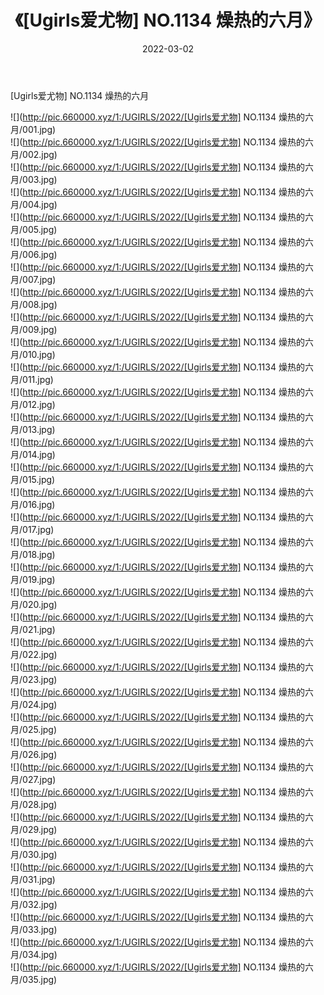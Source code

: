 ﻿---
layout: post
title:  《[Ugirls爱尤物] NO.1134 燥热的六月》
date:   2022-03-02
img: http://pic.660000.xyz/1:/UGIRLS/2022/[Ugirls爱尤物] NO.1134 燥热的六月/000.jpg
categories: [美女, 清纯, 唯美]
---

[Ugirls爱尤物] NO.1134 燥热的六月

 ![](http://pic.660000.xyz/1:/UGIRLS/2022/[Ugirls爱尤物] NO.1134 燥热的六月/001.jpg) <br>![](http://pic.660000.xyz/1:/UGIRLS/2022/[Ugirls爱尤物] NO.1134 燥热的六月/002.jpg) <br>![](http://pic.660000.xyz/1:/UGIRLS/2022/[Ugirls爱尤物] NO.1134 燥热的六月/003.jpg) <br>![](http://pic.660000.xyz/1:/UGIRLS/2022/[Ugirls爱尤物] NO.1134 燥热的六月/004.jpg) <br>![](http://pic.660000.xyz/1:/UGIRLS/2022/[Ugirls爱尤物] NO.1134 燥热的六月/005.jpg) <br>![](http://pic.660000.xyz/1:/UGIRLS/2022/[Ugirls爱尤物] NO.1134 燥热的六月/006.jpg) <br>![](http://pic.660000.xyz/1:/UGIRLS/2022/[Ugirls爱尤物] NO.1134 燥热的六月/007.jpg) <br>![](http://pic.660000.xyz/1:/UGIRLS/2022/[Ugirls爱尤物] NO.1134 燥热的六月/008.jpg) <br>![](http://pic.660000.xyz/1:/UGIRLS/2022/[Ugirls爱尤物] NO.1134 燥热的六月/009.jpg) <br>![](http://pic.660000.xyz/1:/UGIRLS/2022/[Ugirls爱尤物] NO.1134 燥热的六月/010.jpg) <br>![](http://pic.660000.xyz/1:/UGIRLS/2022/[Ugirls爱尤物] NO.1134 燥热的六月/011.jpg) <br>![](http://pic.660000.xyz/1:/UGIRLS/2022/[Ugirls爱尤物] NO.1134 燥热的六月/012.jpg) <br>![](http://pic.660000.xyz/1:/UGIRLS/2022/[Ugirls爱尤物] NO.1134 燥热的六月/013.jpg) <br>![](http://pic.660000.xyz/1:/UGIRLS/2022/[Ugirls爱尤物] NO.1134 燥热的六月/014.jpg) <br>![](http://pic.660000.xyz/1:/UGIRLS/2022/[Ugirls爱尤物] NO.1134 燥热的六月/015.jpg) <br>![](http://pic.660000.xyz/1:/UGIRLS/2022/[Ugirls爱尤物] NO.1134 燥热的六月/016.jpg) <br>![](http://pic.660000.xyz/1:/UGIRLS/2022/[Ugirls爱尤物] NO.1134 燥热的六月/017.jpg) <br>![](http://pic.660000.xyz/1:/UGIRLS/2022/[Ugirls爱尤物] NO.1134 燥热的六月/018.jpg) <br>![](http://pic.660000.xyz/1:/UGIRLS/2022/[Ugirls爱尤物] NO.1134 燥热的六月/019.jpg) <br>![](http://pic.660000.xyz/1:/UGIRLS/2022/[Ugirls爱尤物] NO.1134 燥热的六月/020.jpg) <br>![](http://pic.660000.xyz/1:/UGIRLS/2022/[Ugirls爱尤物] NO.1134 燥热的六月/021.jpg) <br>![](http://pic.660000.xyz/1:/UGIRLS/2022/[Ugirls爱尤物] NO.1134 燥热的六月/022.jpg) <br>![](http://pic.660000.xyz/1:/UGIRLS/2022/[Ugirls爱尤物] NO.1134 燥热的六月/023.jpg) <br>![](http://pic.660000.xyz/1:/UGIRLS/2022/[Ugirls爱尤物] NO.1134 燥热的六月/024.jpg) <br>![](http://pic.660000.xyz/1:/UGIRLS/2022/[Ugirls爱尤物] NO.1134 燥热的六月/025.jpg) <br>![](http://pic.660000.xyz/1:/UGIRLS/2022/[Ugirls爱尤物] NO.1134 燥热的六月/026.jpg) <br>![](http://pic.660000.xyz/1:/UGIRLS/2022/[Ugirls爱尤物] NO.1134 燥热的六月/027.jpg) <br>![](http://pic.660000.xyz/1:/UGIRLS/2022/[Ugirls爱尤物] NO.1134 燥热的六月/028.jpg) <br>![](http://pic.660000.xyz/1:/UGIRLS/2022/[Ugirls爱尤物] NO.1134 燥热的六月/029.jpg) <br>![](http://pic.660000.xyz/1:/UGIRLS/2022/[Ugirls爱尤物] NO.1134 燥热的六月/030.jpg) <br>![](http://pic.660000.xyz/1:/UGIRLS/2022/[Ugirls爱尤物] NO.1134 燥热的六月/031.jpg) <br>![](http://pic.660000.xyz/1:/UGIRLS/2022/[Ugirls爱尤物] NO.1134 燥热的六月/032.jpg) <br>![](http://pic.660000.xyz/1:/UGIRLS/2022/[Ugirls爱尤物] NO.1134 燥热的六月/033.jpg) <br>![](http://pic.660000.xyz/1:/UGIRLS/2022/[Ugirls爱尤物] NO.1134 燥热的六月/034.jpg) <br>![](http://pic.660000.xyz/1:/UGIRLS/2022/[Ugirls爱尤物] NO.1134 燥热的六月/035.jpg) <br>